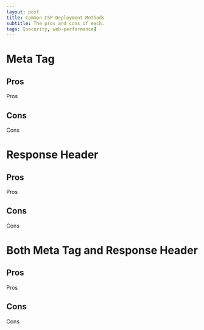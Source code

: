 ```yaml
---
layout: post
title: Common CSP Deployment Methods
subtitle: The pros and cons of each. 
tags: [security, web-performance]
---
```


# Meta Tag
## Pros
Pros
## Cons
Cons

# Response Header
## Pros
Pros
## Cons
Cons

# Both Meta Tag and Response Header
## Pros
Pros
## Cons
Cons

<!-- Samsung, Akamai, bam-x, etc. -->
